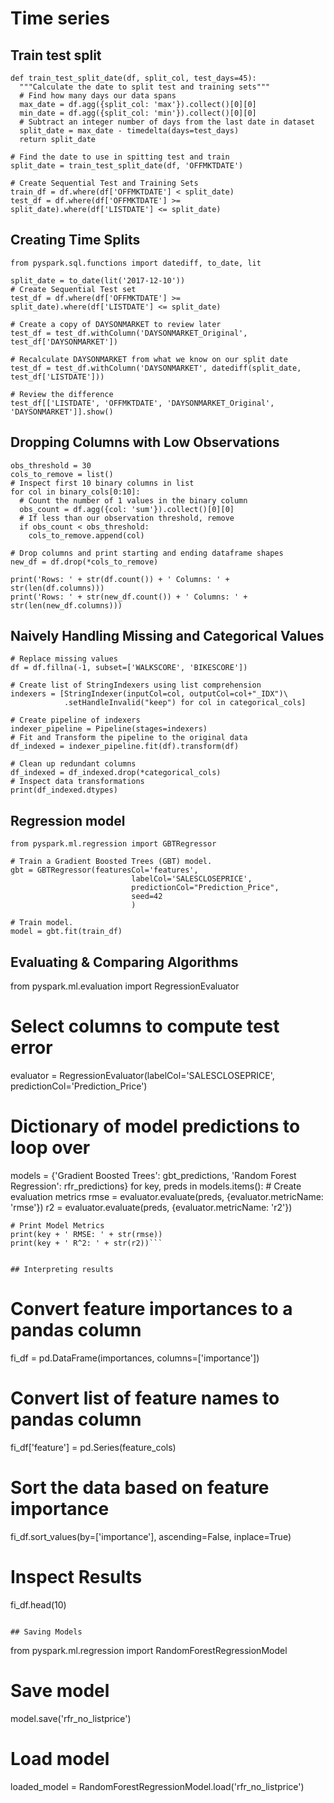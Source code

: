 # Time series

## Train test split

```
def train_test_split_date(df, split_col, test_days=45):
  """Calculate the date to split test and training sets"""
  # Find how many days our data spans
  max_date = df.agg({split_col: 'max'}).collect()[0][0]
  min_date = df.agg({split_col: 'min'}).collect()[0][0]
  # Subtract an integer number of days from the last date in dataset
  split_date = max_date - timedelta(days=test_days)
  return split_date

# Find the date to use in spitting test and train
split_date = train_test_split_date(df, 'OFFMKTDATE')

# Create Sequential Test and Training Sets
train_df = df.where(df['OFFMKTDATE'] < split_date) 
test_df = df.where(df['OFFMKTDATE'] >= split_date).where(df['LISTDATE'] <= split_date) 
```

## Creating Time Splits

```
from pyspark.sql.functions import datediff, to_date, lit

split_date = to_date(lit('2017-12-10'))
# Create Sequential Test set
test_df = df.where(df['OFFMKTDATE'] >= split_date).where(df['LISTDATE'] <= split_date) 

# Create a copy of DAYSONMARKET to review later
test_df = test_df.withColumn('DAYSONMARKET_Original', test_df['DAYSONMARKET'])

# Recalculate DAYSONMARKET from what we know on our split date
test_df = test_df.withColumn('DAYSONMARKET', datediff(split_date, test_df['LISTDATE']))

# Review the difference
test_df[['LISTDATE', 'OFFMKTDATE', 'DAYSONMARKET_Original', 'DAYSONMARKET']].show()

```

## Dropping Columns with Low Observations
```
obs_threshold = 30
cols_to_remove = list()
# Inspect first 10 binary columns in list
for col in binary_cols[0:10]:
  # Count the number of 1 values in the binary column
  obs_count = df.agg({col: 'sum'}).collect()[0][0]
  # If less than our observation threshold, remove
  if obs_count < obs_threshold:
    cols_to_remove.append(col)
    
# Drop columns and print starting and ending dataframe shapes
new_df = df.drop(*cols_to_remove)

print('Rows: ' + str(df.count()) + ' Columns: ' + str(len(df.columns)))
print('Rows: ' + str(new_df.count()) + ' Columns: ' + str(len(new_df.columns)))
```

## Naively Handling Missing and Categorical Values

```
# Replace missing values
df = df.fillna(-1, subset=['WALKSCORE', 'BIKESCORE'])

# Create list of StringIndexers using list comprehension
indexers = [StringIndexer(inputCol=col, outputCol=col+"_IDX")\
            .setHandleInvalid("keep") for col in categorical_cols]

# Create pipeline of indexers
indexer_pipeline = Pipeline(stages=indexers)
# Fit and Transform the pipeline to the original data
df_indexed = indexer_pipeline.fit(df).transform(df)

# Clean up redundant columns
df_indexed = df_indexed.drop(*categorical_cols)
# Inspect data transformations
print(df_indexed.dtypes)
```

## Regression model

```
from pyspark.ml.regression import GBTRegressor

# Train a Gradient Boosted Trees (GBT) model.
gbt = GBTRegressor(featuresCol='features',
                           labelCol='SALESCLOSEPRICE',
                           predictionCol="Prediction_Price",
                           seed=42
                           )

# Train model.
model = gbt.fit(train_df)
```

## Evaluating & Comparing Algorithms

from pyspark.ml.evaluation import RegressionEvaluator

# Select columns to compute test error
evaluator = RegressionEvaluator(labelCol='SALESCLOSEPRICE', 
                                  predictionCol='Prediction_Price')
# Dictionary of model predictions to loop over
models = {'Gradient Boosted Trees': gbt_predictions, 'Random Forest Regression': rfr_predictions}
for key, preds in models.items():
    # Create evaluation metrics
    rmse = evaluator.evaluate(preds, {evaluator.metricName: 'rmse'})
    r2 = evaluator.evaluate(preds, {evaluator.metricName: 'r2'})

    # Print Model Metrics
    print(key + ' RMSE: ' + str(rmse))
    print(key + ' R^2: ' + str(r2))```

```

## Interpreting results

```
# Convert feature importances to a pandas column
fi_df = pd.DataFrame(importances, columns=['importance'])

# Convert list of feature names to pandas column
fi_df['feature'] = pd.Series(feature_cols)

# Sort the data based on feature importance
fi_df.sort_values(by=['importance'], ascending=False, inplace=True)

# Inspect Results
fi_df.head(10)
```

## Saving Models

```
from pyspark.ml.regression import RandomForestRegressionModel

# Save model
model.save('rfr_no_listprice')

# Load model
loaded_model = RandomForestRegressionModel.load('rfr_no_listprice')
```
